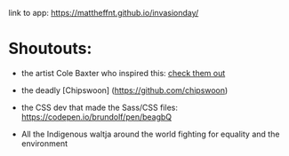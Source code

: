 

link to app: https://mattheffnt.github.io/invasionday/


# Shoutouts:

- the artist Cole Baxter who inspired this: [check them out](https://linktr.ee/colebaxter)

- the deadly [Chipswoon] (https://github.com/chipswoon)

- the CSS dev that made the Sass/CSS files: https://codepen.io/brundolf/pen/beagbQ

- All the Indigenous waltja around the world fighting for equality and the environment

